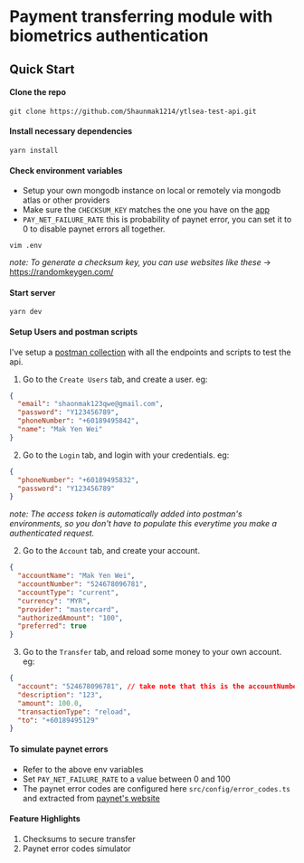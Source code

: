 # Payment transferring module with biometrics authentication

## Quick Start

#### Clone the repo

`git clone https://github.com/Shaunmak1214/ytlsea-test-api.git`

#### Install necessary dependencies

`yarn install`

#### Check environment variables

- Setup your own mongodb instance on local or remotely via mongodb atlas or other providers
- Make sure the `CHECKSUM_KEY` matches the one you have on the [app](https://github.com/Shaunmak1214/ytlsea-test-app.git)
- `PAY_NET_FAILURE_RATE` this is probability of paynet error, you can set it to 0 to disable paynet errors all together.

`vim .env`

_note: To generate a checksum key, you can use websites like these_ -> https://randomkeygen.com/

#### Start server

`yarn dev`

#### Setup Users and postman scripts

I've setup a [postman collection](https://www.postman.com/rodeosuperapp/workspace/ytlseaapp-demo-api/) with all the endpoints and scripts to test the api.

1. Go to the `Create Users` tab, and create a user. eg:

```json
{
  "email": "shaonmak123qwe@gmail.com",
  "password": "Y123456789",
  "phoneNumber": "+60189495842",
  "name": "Mak Yen Wei"
}
```

2. Go to the `Login` tab, and login with your credentials. eg:

```json
{
  "phoneNumber": "+60189495832",
  "password": "Y123456789"
}
```

_note: The access token is automatically added into postman's environments, so you don't have to populate this everytime you make a authenticated request._

2. Go to the `Account` tab, and create your account.

```json
{
  "accountName": "Mak Yen Wei",
  "accountNumber": "524678096781",
  "accountType": "current",
  "currency": "MYR",
  "provider": "mastercard",
  "authorizedAmount": "100",
  "preferred": true
}
```

3. Go to the `Transfer` tab, and reload some money to your own account. eg:

```json
{
  "account": "524678096781", // take note that this is the accountNumber not account.id
  "description": "123",
  "amount": 100.0,
  "transactionType": "reload",
  "to": "+60189495129"
}
```

#### To simulate paynet errors

- Refer to the above env variables
- Set `PAY_NET_FAILURE_RATE` to a value between 0 and 100
- The paynet error codes are configured here `src/config/error_codes.ts` and extracted from [paynet's website](https://docs.developer.paynet.my/docs/fpx/response-code#fpx-services-response-code)

#### Feature Highlights

1. Checksums to secure transfer
2. Paynet error codes simulator
